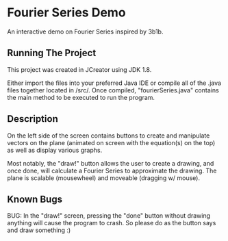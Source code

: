 # Fourier Series Demo
An interactive demo on Fourier Series inspired by 3b1b.

## Running The Project

This project was created in JCreator using JDK 1.8.

Either import the files into your preferred Java IDE or compile all of the .java files together located in /src/.
Once compiled, "fourierSeries.java" contains the main method to be executed to run the program.

## Description

On the left side of the screen contains buttons to create and manipulate vectors on the plane (animated on screen with the equation(s) on the top) as well as display various graphs.

Most notably, the "draw!" button allows the user to create a drawing, and once done, will calculate a Fourier Series to approximate the drawing.
The plane is scalable (mousewheel) and moveable (dragging w/ mouse).

## Known Bugs
BUG: In the "draw!" screen, pressing the "done" button without drawing anything will cause the program to crash. So please do as the button says and draw something :)
